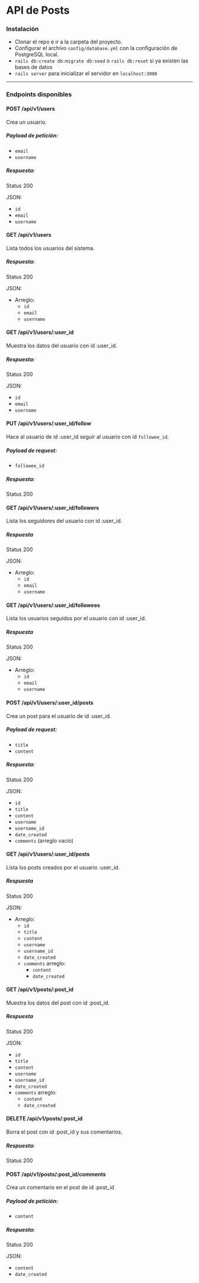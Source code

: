 # API de Posts

### Instalación

- Clonar el repo e ir a la carpeta del proyecto.
- Configurar el archivo `config/database.yml` con la configuración de PostgreSQL local.
- `rails db:create db:migrate db:seed` o `rails db:reset` si ya existen las bases de datos
- `rails server` para inicializar el servidor en `localhost:3000`
---
### Endpoints disponibles

#### POST /api/v1/users

Crea un usuario.

##### Payload de petición:
- `email`
- `username`

##### Respuesta:
Status 200

JSON:
- `id`
- `email`
- `username`

#### GET /api/v1/users

Lista todos los usuarios del sistema.

##### Respuesta:
Status 200

JSON:
- Arreglo:
    - `id`
    - `email`
    - `username`

#### GET /api/v1/users/:user_id

Muestra los datos del usuario con id :user_id.

##### Respuesta:
Status 200

JSON:
- `id`
- `email`
- `username`

#### PUT /api/v1/users/:user_id/follow

Hace al usuario de id :user_id seguir al usuario con id `followee_id`.

##### Payload de request:
- `followee_id`

##### Respuesta: 
Status 200

#### GET /api/v1/users/:user_id/followers

Lista los seguidores del usuario con id :user_id.

##### Respuesta
Status 200

JSON:
- Arreglo:
    - `id`
    - `email`
    - `username`

#### GET /api/v1/users/:user_id/followees

Lista los usuarios seguidos por el usuario con id :user_id.

##### Respuesta
Status 200

JSON:
- Arreglo:
    - `id`
    - `email`
    - `username`

#### POST /api/v1/users/:user_id/posts

Crea un post para el usuario de id :user_id.

##### Payload de request:
- `title`
- `content`

##### Respuesta:
Status 200

JSON:
- `id`
- `title`
- `content`
- `username`
- `username_id`
- `date_created`
- `comments` (arreglo vacío)

#### GET /api/v1/users/:user_id/posts

Lista los posts creados por el usuario :user_id.

##### Respuesta
Status 200

JSON:
- Arreglo:
    - `id`
    - `title`
    - `content`
    - `username`
    - `username_id`
    - `date_created`
    - `comments` arreglo:
        - `content`
        - `date_created`

#### GET /api/v1/posts/:post_id

Muestra los datos del post con id :post_id.

##### Respuesta
Status 200

JSON:
- `id`
- `title`
- `content`
- `username`
- `username_id`
- `date_created`
- `comments` arreglo:
    - `content`
    - `date_created`

#### DELETE /api/v1/posts/:post_id

Borra el post con id :post_id y sus comentarios.

##### Respuesta:
Status 200

#### POST /api/v1/posts/:post_id/comments

Crea un comentario en el post de id :post_id

##### Payload de petición:

- `content`

##### Respuesta:
Status 200

JSON:
- `content`
- `date_created`